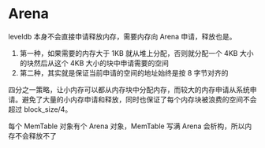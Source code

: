 # Arena

leveldb 本身不会直接申请释放内存，需要内存向 Arena 申请，释放也是。

1. 第一种，如果需要的内存大于 1KB 就从堆上分配，否则就分配一个 4KB 大小的块然后从这个 4KB 大小的块中申请需要的空间
2. 第二种，其实就是保证当前申请的空间的地址始终是按 8 字节对齐的


四分之一策略，让小内存可以都从内存块中分配内存，而较大的内存申请从系统申请。避免了大量的小内存申请和释放，同时也保证了每个内存块被浪费的空间不会超过 block_size/4。

每个 MemTable 对象有个 Arena 对象，MemTable 写满 Arena 会析构，所以内存不会释放不了